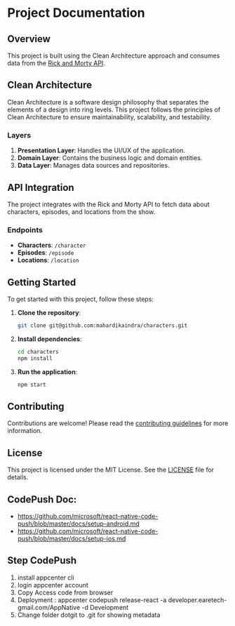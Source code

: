 # Project Documentation

## Overview
This project is built using the Clean Architecture approach and consumes data from the [Rick and Morty API](https://rickandmortyapi.com/).

## Clean Architecture
Clean Architecture is a software design philosophy that separates the elements of a design into ring levels. This project follows the principles of Clean Architecture to ensure maintainability, scalability, and testability.

### Layers
1. **Presentation Layer**: Handles the UI/UX of the application.
2. **Domain Layer**: Contains the business logic and domain entities.
3. **Data Layer**: Manages data sources and repositories.

## API Integration
The project integrates with the Rick and Morty API to fetch data about characters, episodes, and locations from the show.

### Endpoints
- **Characters**: `/character`
- **Episodes**: `/episode`
- **Locations**: `/location`

## Getting Started
To get started with this project, follow these steps:

1. **Clone the repository**:
    ```sh
    git clone git@github.com:mahardikaindra/characters.git
    ```

2. **Install dependencies**:
    ```sh
    cd characters
    npm install
    ```

3. **Run the application**:
    ```sh
    npm start
    ```

## Contributing
Contributions are welcome! Please read the [contributing guidelines](CONTRIBUTING.md) for more information.

## License
This project is licensed under the MIT License. See the [LICENSE](LICENSE.md) file for details.

## CodePush Doc:
 - https://github.com/microsoft/react-native-code-push/blob/master/docs/setup-android.md
 - https://github.com/microsoft/react-native-code-push/blob/master/docs/setup-ios.md

## Step CodePush
1. install appcenter cli
2. login appcenter account
3. Copy Access code from browser
4. Deployment : appcenter codepush release-react -a developer.earetech-gmail.com/AppNative -d Development
5. Change folder dotgit to .git for showing metadata